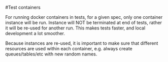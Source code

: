 #Test containers

For running docker containers in tests, for a given spec, only one container instance
 will be run. Instance will NOT be terminated at end of tests, rather it will be re-used
 for another run. This makes tests faster, and local development a lot smoother.

 Because instances are re-used, it is important to make sure that different resources
 are used within each container, e.g. always create queues/tables/etc with new random names.
